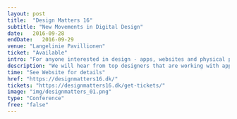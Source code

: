 ```yaml
---
layout: post
title:  "Design Matters 16"
subtitle: "New Movements in Digital Design"
date:   2016-09-28
endDate:   2016-09-29
venue: "Langelinie Pavillionen"
ticket: "Available"
intro: "For anyone interested in design - apps, websites and physical products"
description: "We will hear from top designers that are working with apps, websites and physical products. In-between the talks we have design workshops where you’ll be able to dig deeper into the methods or cases from the speaks – and get a chance to work together with the other attendees."
time: "See Website for details"
href: "https://designmatters16.dk/"
tickets: "https://designmatters16.dk/get-tickets/"
image: "img/designmatters_01.png"
type: "Conference"
free: "false"
---
```

<!-- fill in the URL of your event host page if you haven't enough information for a detail page, so the event link won't point on the detail page at all -->

